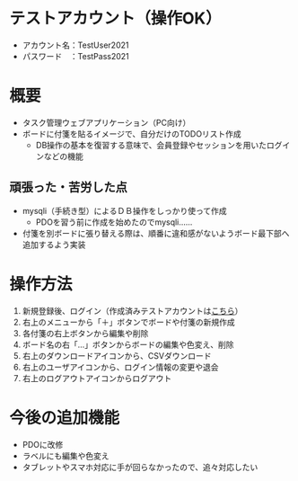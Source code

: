 # テストアカウント（操作OK）
- アカウント名：TestUser2021
- パスワード　：TestPass2021

# 概要
- タスク管理ウェブアプリケーション（PC向け）
- ボードに付箋を貼るイメージで、自分だけのTODOリスト作成
  - DB操作の基本を復習する意味で、会員登録やセッションを用いたログインなどの機能

## 頑張った・苦労した点
- mysqli（手続き型）によるＤＢ操作をしっかり使って作成
  - PDOを習う前に作成を始めたのでmysqli……
- 付箋を別ボードに張り替える際は、順番に違和感がないようボード最下部へ追加するよう実装

# 操作方法
1. 新規登録後、ログイン（作成済みテストアカウントは[こちら](https://github.com/F-01-57suki/mytd/blob/main/README.md#%E3%83%86%E3%82%B9%E3%83%88%E3%82%A2%E3%82%AB%E3%82%A6%E3%83%B3%E3%83%88%E6%93%8D%E4%BD%9Cok)）
2. 右上のメニューから「＋」ボタンでボードや付箋の新規作成
3. 各付箋の右上ボタンから編集や削除
4. ボード名の右「…」ボタンからボードの編集や色変え、削除
5. 右上のダウンロードアイコンから、CSVダウンロード
6. 右上のユーザアイコンから、ログイン情報の変更や退会
7. 右上のログアウトアイコンからログアウト

# 今後の追加機能
- PDOに改修
- ラベルにも編集や色変え
- タブレットやスマホ対応に手が回らなかったので、追々対応したい
